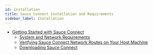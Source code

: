 ```yaml
---
id: installation
title: Sauce Connect Installation and Requirements
sidebar_label: Installation
---
```


* [Getting Started with Sauce Connect](https://wiki.saucelabs.com/display/DOCS/Getting+Started+with+Sauce+Connect+Proxy?src=sidebar)
    * [System and Network Requirements](https://wiki.saucelabs.com/display/DOCS/System+and+Network+Requirements+for+Sauce+Connect+Proxy?src=sidebar)
    * [Verifying Sauce Connect Network Routes on Your Host Machine](https://wiki.saucelabs.com/display/DOCS/Verifying+Sauce+Connect+Proxy+Network+Routes+on+Your+Host+Machine?src=sidebar)
    * [Downloading Sauce Connect ](https://wiki.saucelabs.com/display/DOCS/Downloading+Sauce+Connect+Proxy?src=sidebar)
